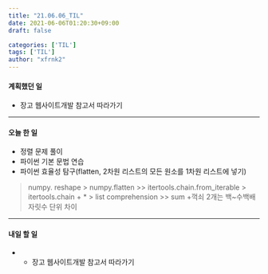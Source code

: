 ```yaml
---
title: "21.06.06_TIL"
date: 2021-06-06T01:20:30+09:00
draft: false

categories: ['TIL']
tags: ['TIL']
author: "xfrnk2"
---
```

#### 계획했던 일
+ 장고 웹사이트개발 참고서 따라가기
---
#### 오늘 한 일
+ 정렬 문제 풀이
+ 파이썬 기본 문법 연습
+ 파이썬 효율성 탐구(flatten, 2차원 리스트의 모든 원소를 1차원 리스트에 넣기)
> numpy. reshape > numpy.flatten >> itertools.chain.from_iterable > itertools.chain + * > list comprehension >> sum 
> +꺽쇠 2개는 백~수백배 자릿수 단위 차이

---   
#### 내일 할 일 
+ + 장고 웹사이트개발 참고서 따라가기